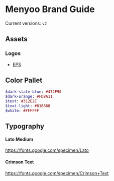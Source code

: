 # Menyoo Brand Guide

Current versions: `v2`

## Assets

### Logos

- [EPS](/assets/logo/)


## Color Pallet

```sass
$dark-slate-blue: #472F90
$dark-orange: #FD8A11
$text: #312E2E
$text-light: #616368
$white: #FFFFFF
```

## Typography

#### Lato Medium
https://fonts.google.com/specimen/Lato

#### Crimson Text
https://fonts.google.com/specimen/Crimson+Text